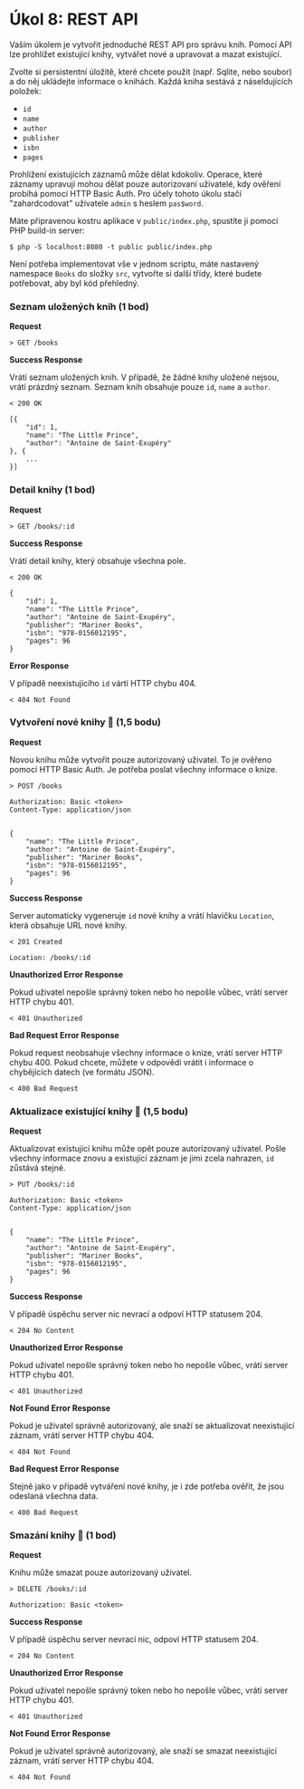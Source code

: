 # Úkol 8: REST API

Vaším úkolem je vytvořit jednoduché REST API pro správu knih. Pomocí API lze prohlížet existující knihy, vytvářet nové a upravovat a mazat existující.

Zvolte si persistentní úložitě, které chcete použít (např. Sqlite, nebo soubor) a do něj ukládejte informace o knihách. Každá kniha sestává z náseldujících položek:

- `id`
- `name`
- `author`
- `publisher`
- `isbn`
- `pages`

Prohlížení existujících záznamů může dělat kdokoliv. Operace, které záznamy upravují mohou dělat pouze autorizovaní uživatelé, kdy ověření probíhá pomocí HTTP Basic Auth. Pro účely tohoto úkolu stačí "zahardcodovat" uživatele `admin` s heslem `pas$word`.

Máte připravenou kostru aplikace v `public/index.php`, spustíte ji pomocí PHP build-in server:

```
$ php -S localhost:8080 -t public public/index.php
```

Není potřeba implementovat vše v jednom scriptu, máte nastavený namespace `Books` do složky `src`, vytvořte si další třídy, které budete potřebovat, aby byl kód přehledný.

### Seznam uložených knih (1 bod)

**Request**

```
> GET /books

```

**Success Response**

Vrátí seznam uložených knih. V případě, že žádné knihy uložené nejsou, vrátí prázdný seznam. Seznam knih obsahuje pouze `id`, `name` a `author`.

```
< 200 OK

[{
    "id": 1,
    "name": "The Little Prince",
    "author": "Antoine de Saint-Exupéry"  
}, {
    ...
}]
```

### Detail knihy (1 bod)

**Request**

```
> GET /books/:id

```

**Success Response**

Vrátí detail knihy, který obsahuje všechna pole.

```
< 200 OK

{
    "id": 1,
    "name": "The Little Prince",
    "author": "Antoine de Saint-Exupéry",
    "publisher": "Mariner Books",
    "isbn": "978-0156012195",
    "pages": 96
}
```

**Error Response**

V případě neexistujícího `id` vártí HTTP chybu 404.

```
< 404 Not Found

```

### Vytvoření nové knihy 🔐 (1,5 bodu)

**Request**

Novou knihu může vytvořit pouze autorizovaný uživatel. To je ověřeno pomocí HTTP Basic Auth. Je potřeba poslat všechny informace o knize.

```
> POST /books

Authorization: Basic <token>
Content-Type: application/json


{
    "name": "The Little Prince",
    "author": "Antoine de Saint-Exupéry",
    "publisher": "Mariner Books",
    "isbn": "978-0156012195",
    "pages": 96
}
```

**Success Response**

Server automaticky vygeneruje `id` nové knihy a vrátí hlavičku `Location`, která obsahuje URL nové knihy.

```
< 201 Created

Location: /books/:id
```

**Unauthorized Error Response**

Pokud uživatel nepošle správný token nebo ho nepošle vůbec, vrátí server HTTP chybu 401.

```
< 401 Unauthorized

```

**Bad Request Error Response**

Pokud request neobsahuje všechny informace o knize, vrátí server HTTP chybu 400. Pokud chcete, můžete v odpovědi vrátit i informace o chybějících datech (ve formátu JSON).

```
< 400 Bad Request

```

### Aktualizace existující knihy 🔐 (1,5 bodu)

**Request**

Aktualizovat existující knihu může opět pouze autorizovaný uživatel. Pošle všechny informace znovu a existující záznam je jimi zcela nahrazen, `id` zůstává stejné.

```
> PUT /books/:id

Authorization: Basic <token>
Content-Type: application/json


{
    "name": "The Little Prince",
    "author": "Antoine de Saint-Exupéry",
    "publisher": "Mariner Books",
    "isbn": "978-0156012195",
    "pages": 96
}
```

**Success Response**

V případě úspěchu server nic nevrací a odpoví HTTP statusem 204.

```
< 204 No Content

```

**Unauthorized Error Response**

Pokud uživatel nepošle správný token nebo ho nepošle vůbec, vrátí server HTTP chybu 401.

```
< 401 Unauthorized

```

**Not Found Error Response**

Pokud je uživatel správně autorizovaný, ale snaží se aktualizovat neexistující záznam, vrátí server HTTP chybu 404.

```
< 404 Not Found

```

**Bad Request Error Response**

Stejně jako v případě vytváření nové knihy, je i zde potřeba ověřit, že jsou odeslaná všechna data.

```
< 400 Bad Request

```

### Smazání knihy 🔐 (1 bod)

**Request**

Knihu může smazat pouze autorizovaný uživatel.

```
> DELETE /books/:id

Authorization: Basic <token>

```

**Success Response**

V případě úspěchu server nevrací nic, odpoví HTTP statusem 204.

```
< 204 No Content

```

**Unauthorized Error Response**

Pokud uživatel nepošle správný token nebo ho nepošle vůbec, vrátí server HTTP chybu 401.

```
< 401 Unauthorized

```

**Not Found Error Response**

Pokud je uživatel správně autorizovaný, ale snaží se smazat neexistující záznam, vrátí server HTTP chybu 404.

```
< 404 Not Found

```
